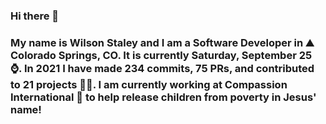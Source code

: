 ### Hi there 👋

### My name is Wilson Staley and I am a Software Developer in ⛰ Colorado Springs, CO.  It is currently Saturday, September 25 ⌚. In 2021 I have made 234 commits, 75 PRs, and contributed to 21 projects 👨‍💻. I am currently working at Compassion International 🏢 to help release children from poverty in Jesus' name!